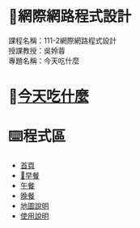 # :satellite:網際網路程式設計
課程名稱：111-2網際網路程式設計   
授課教授：吳姈蓉  
專題名稱：今天吃什麼
# :pizza:[今天吃什麼](https://webdesignfinalproject1112.github.io/webdesign-website/index.html)
# :keyboard:程式區
+ [首頁](https://github.com/WebDesignfinalproject1112/webdesign-website/blob/main/index.html)
+ [:sandwich:早餐](https://github.com/WebDesignfinalproject1112/webdesign-website/blob/main/%E6%97%A9%E9%A4%90.html)
+ [午餐](https://github.com/WebDesignfinalproject1112/webdesign-website/blob/main/%E5%8D%88%E9%A4%90.html)
+ [晚餐](https://github.com/WebDesignfinalproject1112/webdesign-website/blob/main/%E6%99%9A%E9%A4%90.html)
+ [地圖說明](https://github.com/WebDesignfinalproject1112/webdesign-website/blob/main/%E5%9C%B0%E5%9C%96%E8%AA%AA%E6%98%8E.html)
+ [使用說明](https://github.com/WebDesignfinalproject1112/webdesign-website/blob/main/%E4%BD%BF%E7%94%A8%E8%AA%AA%E6%98%8E.html)
